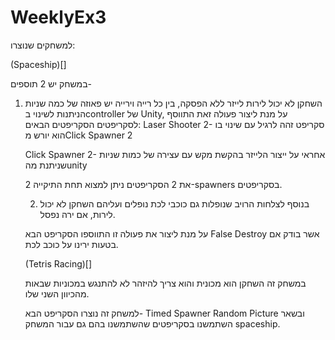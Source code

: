 # WeeklyEx3
למשחקים שנוצרו:

(Spaceship)[]

במשחק יש 2 תוספים-

1. השחקן לא יכול לירות לייזר ללא הפסקה, בין כל רייה וירייה יש פאוזה של כמה שניות הניתנות לשינוי בcontroller של Unity, על מנת ליצור פעולה זאת התווסף לסקריפטים הסקריפטים הבאים:
   Laser Shooter 2- סקריפט זהה לרגיל עם שינוי בו הוא יורש מClick Spawner 2

   Click Spawner 2- אחראי על ייצור הלייזר בהקשת מקש עם עצירה של כמות שניות שניתנת מהunity

   את 2 הסקריפטים ניתן למצוא תחת התיקייה 2-spawners בסקריפטים.

   2. בנוסף לצלחות הרויב שנופלות גם כוכבי לכת נופלים ועליהם השחקן לא יכול לירות, אם ירה נפסל.

   על מנת ליצור את פעולה זו התווספו הסקריפט הבא False Destroy אשר בודק אם בטעות ירינו על כוכב לכת.

      (Tetris Racing)[]

   במשחק זה השחקן הוא מכונית והוא צריך להיזהר לא להתנגש במכוניות שבאות מהכיוון השני שלו.

   למשחק זה נוצרו הסקריפט הבא- Timed Spawner Random Picture ובשאר השתמשנו בסקריפטים שהשתמשנו בהם גם עבור המשחק spaceship.
      
